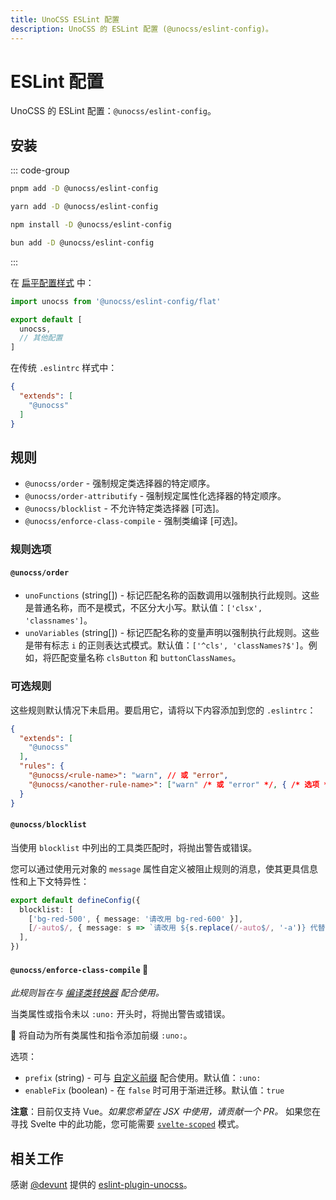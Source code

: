 ```yaml
---
title: UnoCSS ESLint 配置
description: UnoCSS 的 ESLint 配置 (@unocss/eslint-config)。
---
```


# ESLint 配置

UnoCSS 的 ESLint 配置：`@unocss/eslint-config`。

## 安装

::: code-group

```bash [pnpm]
pnpm add -D @unocss/eslint-config
```

```bash [yarn]
yarn add -D @unocss/eslint-config
```

```bash [npm]
npm install -D @unocss/eslint-config
```

```bash [bun]
bun add -D @unocss/eslint-config
```

:::

在 [扁平配置样式](https://eslint.org/docs/latest/use/configure/configuration-files-new) 中：

```js [eslint.config.js]
import unocss from '@unocss/eslint-config/flat'

export default [
  unocss,
  // 其他配置
]
```

在传统 `.eslintrc` 样式中：

```json [.eslintrc]
{
  "extends": [
    "@unocss"
  ]
}
```

## 规则

- `@unocss/order` - 强制规定类选择器的特定顺序。
- `@unocss/order-attributify` - 强制规定属性化选择器的特定顺序。
- `@unocss/blocklist` - 不允许特定类选择器 [可选]。
- `@unocss/enforce-class-compile` - 强制类编译 [可选]。

### 规则选项

#### `@unocss/order`

- `unoFunctions` (string[]) - 标记匹配名称的函数调用以强制执行此规则。这些是普通名称，而不是模式，不区分大小写。默认值：`['clsx', 'classnames']`。
- `unoVariables` (string[]) - 标记匹配名称的变量声明以强制执行此规则。这些是带有标志 `i` 的正则表达式模式。默认值：`['^cls', 'classNames?$']`。例如，将匹配变量名称 `clsButton` 和 `buttonClassNames`。

### 可选规则

这些规则默认情况下未启用。要启用它，请将以下内容添加到您的 `.eslintrc`：

```json [.eslintrc]
{
  "extends": [
    "@unocss"
  ],
  "rules": {
    "@unocss/<rule-name>": "warn", // 或 "error",
    "@unocss/<another-rule-name>": ["warn" /* 或 "error" */, { /* 选项 */ }]
  }
}
```

#### `@unocss/blocklist`

当使用 `blocklist` 中列出的工具类匹配时，将抛出警告或错误。

您可以通过使用元对象的 `message` 属性自定义被阻止规则的消息，使其更具信息性和上下文特异性：

```ts [unocss.config.ts]
export default defineConfig({
  blocklist: [
    ['bg-red-500', { message: '请改用 bg-red-600' }],
    [/-auto$/, { message: s => `请改用 ${s.replace(/-auto$/, '-a')} 代替` }], // -> "my-auto" 在阻止列表中: 请改用 "my-a" 代替
  ],
})
```

#### `@unocss/enforce-class-compile` :wrench:

_此规则旨在与 [编译类转换器](https://unocss.dev/transformers/compile-class) 配合使用。_

当类属性或指令未以 `:uno:` 开头时，将抛出警告或错误。

:wrench: 将自动为所有类属性和指令添加前缀 `:uno:`。

选项：

- `prefix` (string) - 可与 [自定义前缀](https://github.com/unocss/unocss/blob/main/packages-presets/transformer-compile-class/src/index.ts#L34) 配合使用。默认值：`:uno:`
- `enableFix` (boolean) - 在 `false` 时可用于渐进迁移。默认值：`true`

**注意**：目前仅支持 Vue。_如果您希望在 JSX 中使用，请贡献一个 PR。_ 如果您在寻找 Svelte 中的此功能，您可能需要 [`svelte-scoped`](https://unocss.dev/integrations/svelte-scoped) 模式。

## 相关工作

感谢 [@devunt](https://github.com/devunt) 提供的 [eslint-plugin-unocss](https://github.com/devunt/eslint-plugin-unocss)。
